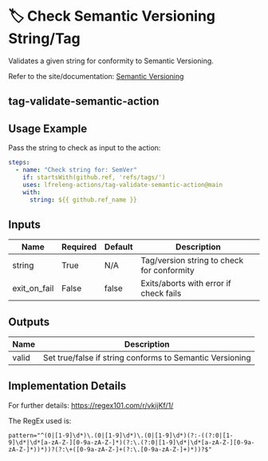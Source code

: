 <!--
SPDX-License-Identifier: Apache-2.0
SPDX-FileCopyrightText: 2025 The Linux Foundation
-->

# 🏷️ Check Semantic Versioning String/Tag

Validates a given string for conformity to Semantic Versioning.

Refer to the site/documentation: [Semantic Versioning](https://semver.org/)

## tag-validate-semantic-action

## Usage Example

Pass the string to check as input to the action:

```yaml
steps:
  - name: "Check string for: SemVer"
    if: startsWith(github.ref, 'refs/tags/')
    uses: lfreleng-actions/tag-validate-semantic-action@main
    with:
      string: ${{ github.ref_name }}
```

## Inputs

<!-- markdownlint-disable MD013 -->

| Name          | Required | Default   | Description                                     |
| ------------- | -------- | --------- | ----------------------------------------------- |
| string        | True     | N/A       | Tag/version string to check for conformity      |
| exit_on_fail  | False    | false     | Exits/aborts with error if check fails          |

<!-- markdownlint-enable MD013 -->

## Outputs

<!-- markdownlint-disable MD013 -->

| Name        | Description                                              |
| ----------- | -------------------------------------------------------- |
| valid       | Set true/false if string conforms to Semantic Versioning |

<!-- markdownlint-enable MD013 -->

## Implementation Details

For further details: <https://regex101.com/r/vkijKf/1/>

The RegEx used is:

`pattern="^(0|[1-9]\d*)\.(0|[1-9]\d*)\.(0|[1-9]\d*)(?:-((?:0|[1-9]\d*|\d*[a-zA-Z-][0-9a-zA-Z-]*)(?:\.(?:0|[1-9]\d*|\d*[a-zA-Z-][0-9a-zA-Z-]*))*))?(?:\+([0-9a-zA-Z-]+(?:\.[0-9a-zA-Z-]+)*))?$"`
